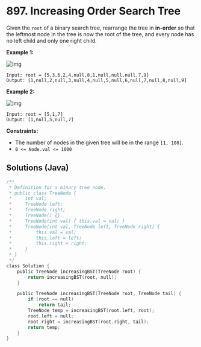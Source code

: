 # 897. Increasing Order Search Tree

Given the `root` of a binary search tree, rearrange the tree in **in-order** so that the leftmost node in the tree is now the root of the tree, and every node has no left child and only one right child.

 

**Example 1:**

![img](https://assets.leetcode.com/uploads/2020/11/17/ex1.jpg)

```
Input: root = [5,3,6,2,4,null,8,1,null,null,null,7,9]
Output: [1,null,2,null,3,null,4,null,5,null,6,null,7,null,8,null,9]
```

**Example 2:**

![img](https://assets.leetcode.com/uploads/2020/11/17/ex2.jpg)

```
Input: root = [5,1,7]
Output: [1,null,5,null,7]
```

 

**Constraints:**

- The number of nodes in the given tree will be in the range `[1, 100]`.
- `0 <= Node.val <= 1000`



## Solutions (Java)

```c
/**
 * Definition for a binary tree node.
 * public class TreeNode {
 *     int val;
 *     TreeNode left;
 *     TreeNode right;
 *     TreeNode() {}
 *     TreeNode(int val) { this.val = val; }
 *     TreeNode(int val, TreeNode left, TreeNode right) {
 *         this.val = val;
 *         this.left = left;
 *         this.right = right;
 *     }
 * }
 */
class Solution {
    public TreeNode increasingBST(TreeNode root) {
        return increasingBST(root, null);
    }

    public TreeNode increasingBST(TreeNode root, TreeNode tail) {
        if (root == null)
            return tail;
        TreeNode temp = increasingBST(root.left, root);
        root.left = null;
        root.right = increasingBST(root.right, tail);
        return temp;
    }
}
```



